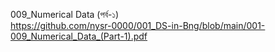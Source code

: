 009_Numerical Data (পর্ব-১)  <br>
https://github.com/nysr-0000/001_DS-in-Bng/blob/main/001-009_Numerical_Data_(Part-1).pdf
